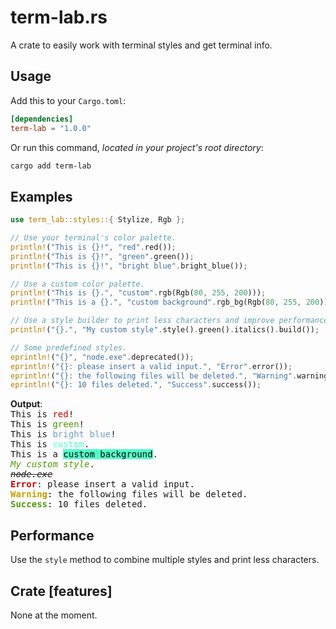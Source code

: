 # term-lab.rs
A crate to easily work with terminal styles and get terminal info.

## Usage
Add this to your `Cargo.toml`:
```toml
[dependencies]
term-lab = "1.0.0"
```
Or run this command, *located in your project's root directory*:
```bash
cargo add term-lab
```

## Examples
```rust
use term_lab::styles::{ Stylize, Rgb };

// Use your terminal's color palette.
println!("This is {}!", "red".red());
println!("This is {}!", "green".green());
println!("This is {}!", "bright blue".bright_blue());

// Use a custom color palette.
println!("This is {}.", "custom".rgb(Rgb(80, 255, 200)));
println!("This is a {}.", "custom background".rgb_bg(Rgb(80, 255, 200)));

// Use a style builder to print less characters and improve performance.
println!("{}.", "My custom style".style().green().italics().build()); 

// Some predefined styles.
eprintln!("{}", "node.exe".deprecated());
eprintln!("{}: please insert a valid input.", "Error".error());
eprintln!("{}: the following files will be deleted.", "Warning".warning());
eprintln!("{}: 10 files deleted.", "Success".success());
```

**Output**: <br>
<span style="font-family: monospace">
This is <span style="color: #CC0000;">red</span>! <br>
This is <span style="color: #4E9A06;">green</span>! <br>
This is <span style="color: #729FCF;">bright blue</span>! <br>
This is <span style="color: rgb(80, 255, 200);">custom</span>. <br>
This is a <span style="color: black; background-color: rgb(80, 255, 200);">custom background</span>. <br>
<span style="font-style: italic; color: #4E9A06;">My custom style</span>. <br>
<strike><span style="font-style: italic">node.exe</span></strike> <br>
<b><span style="color: #CC0000;">Error</span></b>: please insert a valid input. <br>
<b><span style="color: #C4A000;">Warning</span></b>: the following files will be deleted. <br>
<b><span style="color: #4E9A06;">Success</span></b>: 10 files deleted. <br>
</span>

## Performance
Use the `style` method to combine multiple styles and print less characters.

## Crate \[features\]
None at the moment.
